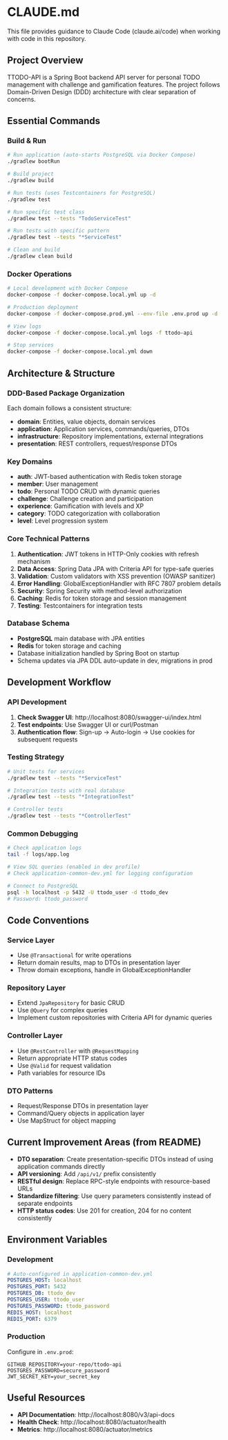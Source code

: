 # CLAUDE.md

This file provides guidance to Claude Code (claude.ai/code) when working with code in this repository.

## Project Overview

TTODO-API is a Spring Boot backend API server for personal TODO management with challenge and gamification features. The project follows Domain-Driven Design (DDD) architecture with clear separation of concerns.

## Essential Commands

### Build & Run

```bash
# Run application (auto-starts PostgreSQL via Docker Compose)
./gradlew bootRun

# Build project
./gradlew build

# Run tests (uses Testcontainers for PostgreSQL)
./gradlew test

# Run specific test class
./gradlew test --tests "TodoServiceTest"

# Run tests with specific pattern
./gradlew test --tests "*ServiceTest"

# Clean and build
./gradlew clean build
```

### Docker Operations

```bash
# Local development with Docker Compose
docker-compose -f docker-compose.local.yml up -d

# Production deployment
docker-compose -f docker-compose.prod.yml --env-file .env.prod up -d

# View logs
docker-compose -f docker-compose.local.yml logs -f ttodo-api

# Stop services
docker-compose -f docker-compose.local.yml down
```

## Architecture & Structure

### DDD-Based Package Organization

Each domain follows a consistent structure:
- **domain**: Entities, value objects, domain services
- **application**: Application services, commands/queries, DTOs
- **infrastructure**: Repository implementations, external integrations
- **presentation**: REST controllers, request/response DTOs

### Key Domains

- **auth**: JWT-based authentication with Redis token storage
- **member**: User management
- **todo**: Personal TODO CRUD with dynamic queries
- **challenge**: Challenge creation and participation
- **experience**: Gamification with levels and XP
- **category**: TODO categorization with collaboration
- **level**: Level progression system

### Core Technical Patterns

1. **Authentication**: JWT tokens in HTTP-Only cookies with refresh mechanism
2. **Data Access**: Spring Data JPA with Criteria API for type-safe queries
3. **Validation**: Custom validators with XSS prevention (OWASP sanitizer)
4. **Error Handling**: GlobalExceptionHandler with RFC 7807 problem details
5. **Security**: Spring Security with method-level authorization
6. **Caching**: Redis for token storage and session management
7. **Testing**: Testcontainers for integration tests

### Database Schema

- **PostgreSQL** main database with JPA entities
- **Redis** for token storage and caching
- Database initialization handled by Spring Boot on startup
- Schema updates via JPA DDL auto-update in dev, migrations in prod

## Development Workflow

### API Development

1. **Check Swagger UI**: http://localhost:8080/swagger-ui/index.html
2. **Test endpoints**: Use Swagger UI or curl/Postman
3. **Authentication flow**: Sign-up → Auto-login → Use cookies for subsequent requests

### Testing Strategy

```bash
# Unit tests for services
./gradlew test --tests "*ServiceTest"

# Integration tests with real database
./gradlew test --tests "*IntegrationTest"

# Controller tests
./gradlew test --tests "*ControllerTest"
```

### Common Debugging

```bash
# Check application logs
tail -f logs/app.log

# View SQL queries (enabled in dev profile)
# Check application-common-dev.yml for logging configuration

# Connect to PostgreSQL
psql -h localhost -p 5432 -U ttodo_user -d ttodo_dev
# Password: ttodo_password
```

## Code Conventions

### Service Layer
- Use `@Transactional` for write operations
- Return domain results, map to DTOs in presentation layer
- Throw domain exceptions, handle in GlobalExceptionHandler

### Repository Layer
- Extend `JpaRepository` for basic CRUD
- Use `@Query` for complex queries
- Implement custom repositories with Criteria API for dynamic queries

### Controller Layer
- Use `@RestController` with `@RequestMapping`
- Return appropriate HTTP status codes
- Use `@Valid` for request validation
- Path variables for resource IDs

### DTO Patterns
- Request/Response DTOs in presentation layer
- Command/Query objects in application layer
- Use MapStruct for object mapping

## Current Improvement Areas (from README)

- **DTO separation**: Create presentation-specific DTOs instead of using application commands directly
- **API versioning**: Add `/api/v1/` prefix consistently
- **RESTful design**: Replace RPC-style endpoints with resource-based URLs
- **Standardize filtering**: Use query parameters consistently instead of separate endpoints
- **HTTP status codes**: Use 201 for creation, 204 for no content consistently

## Environment Variables

### Development
```yaml
# Auto-configured in application-common-dev.yml
POSTGRES_HOST: localhost
POSTGRES_PORT: 5432
POSTGRES_DB: ttodo_dev
POSTGRES_USER: ttodo_user
POSTGRES_PASSWORD: ttodo_password
REDIS_HOST: localhost
REDIS_PORT: 6379
```

### Production
Configure in `.env.prod`:
```
GITHUB_REPOSITORY=your-repo/ttodo-api
POSTGRES_PASSWORD=secure_password
JWT_SECRET_KEY=your_secret_key
```

## Useful Resources

- **API Documentation**: http://localhost:8080/v3/api-docs
- **Health Check**: http://localhost:8080/actuator/health
- **Metrics**: http://localhost:8080/actuator/metrics
